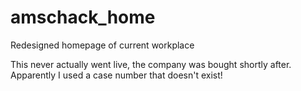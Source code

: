# amschack_home
Redesigned homepage of current workplace

This never actually went live, the company was bought shortly after.
Apparently I used a case number that doesn't exist!
